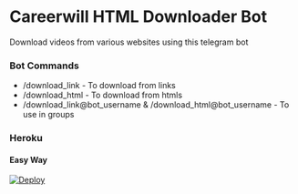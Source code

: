 # Careerwill HTML Downloader Bot
Download videos from various websites using this telegram bot


### Bot Commands
- /download_link - To download from links
- /download_html - To download from htmls
- /download_link@bot_username & /download_html@bot_username - To use in groups


### Heroku

#### Easy Way
[![Deploy](https://www.herokucdn.com/deploy/button.svg)](https://heroku.com/deploy?template=https://github.com/Sandeepgaver/CareerwillHTML)


